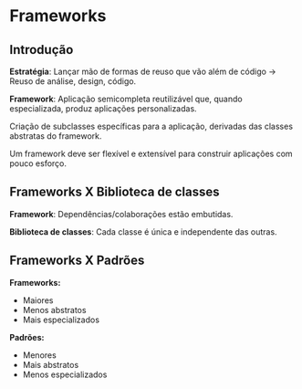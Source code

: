 # Frameworks

## Introdução

**Estratégia**: Lançar mão de formas de reuso que vão além de código -> Reuso de análise, design, código.

**Framework**: Aplicação semicompleta reutilizável que, quando especializada, produz aplicações personalizadas.

Criação de subclasses específicas para a aplicação, derivadas das classes abstratas do framework.

Um framework deve ser flexível e extensível para construir aplicações com pouco esforço.

## Frameworks X Biblioteca de classes

**Framework**: Dependências/colaborações estão embutidas.

**Biblioteca de classes**: Cada classe é única e independente das outras.

## Frameworks X Padrões

**Frameworks:**

- Maiores
- Menos abstratos
- Mais especializados

**Padrões:**

- Menores
- Mais abstratos
- Menos especializados
